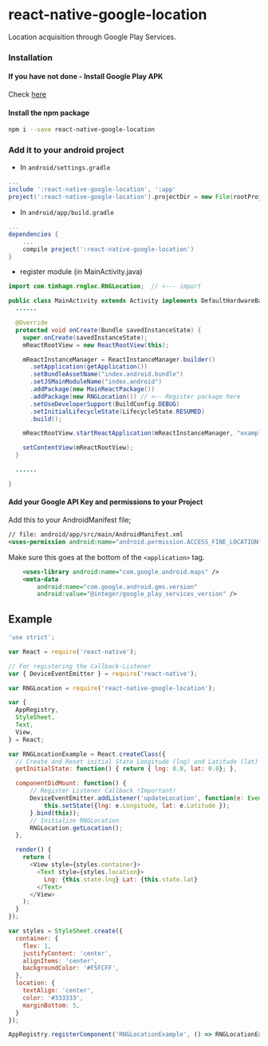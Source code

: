 # react-native-google-location

Location acquisition through Google Play Services.

### Installation

#### If you have not done - Install Google Play APK

Check [here](https://developers.google.com/android/guides/setup) 

#### Install the npm package
```bash
npm i --save react-native-google-location
```

### Add it to your android project

* In `android/settings.gradle`

```gradle
...
include ':react-native-google-location', ':app'
project(':react-native-google-location').projectDir = new File(rootProject.projectDir, '../node_modules/react-native-google-location/android/app')
```

* In `android/app/build.gradle`

```gradle
...
dependencies {
    ...
    compile project(':react-native-google-location')
}
```

* register module (in MainActivity.java)

```java
import com.timhagn.rngloc.RNGLocation;  // <--- import

public class MainActivity extends Activity implements DefaultHardwareBackBtnHandler {
  ......

  @Override
  protected void onCreate(Bundle savedInstanceState) {
    super.onCreate(savedInstanceState);
    mReactRootView = new ReactRootView(this);

    mReactInstanceManager = ReactInstanceManager.builder()
      .setApplication(getApplication())
      .setBundleAssetName("index.android.bundle")
      .setJSMainModuleName("index.android")
      .addPackage(new MainReactPackage())
      .addPackage(new RNGLocation()) // <-- Register package here
      .setUseDeveloperSupport(BuildConfig.DEBUG)
      .setInitialLifecycleState(LifecycleState.RESUMED)
      .build();

    mReactRootView.startReactApplication(mReactInstanceManager, "example", null);

    setContentView(mReactRootView);
  }

  ......

}
```

#### Add your Google API Key and permissions to your Project

Add this to your AndroidManifest file;

``` xml
// file: android/app/src/main/AndroidManifest.xml
<uses-permission android:name="android.permission.ACCESS_FINE_LOCATION" />
```
Make sure this goes at the bottom of the `<application>` tag.
``` xml
	<uses-library android:name="com.google.android.maps" />
	<meta-data
        android:name="com.google.android.gms.version"
        android:value="@integer/google_play_services_version" />
```

## Example
```javascript
'use strict';

var React = require('react-native');

// For registering the Callback-Listener
var { DeviceEventEmitter } = require('react-native');

var RNGLocation = require('react-native-google-location');

var {
  AppRegistry,
  StyleSheet,
  Text,
  View,
} = React;

var RNGLocationExample = React.createClass({
  // Create and Reset initial State Longitude (lng) and Latitude (lat)	
  getInitialState: function() { return { lng: 0.0, lat: 0.0}; },

  componentDidMount: function() {
  	  // Register Listener Callback !Important!
      DeviceEventEmitter.addListener('updateLocation', function(e: Event) {
          this.setState({lng: e.Longitude, lat: e.Latitude });
      }.bind(this));
      // Initialize RNGLocation
      RNGLocation.getLocation();
  },

  render() {
    return (
      <View style={styles.container}>
        <Text style={styles.location}>
          Lng: {this.state.lng} Lat: {this.state.lat}
        </Text>
      </View>
    );
  }
});

var styles = StyleSheet.create({
  container: {
    flex: 1,
    justifyContent: 'center',
    alignItems: 'center',
    backgroundColor: '#F5FCFF',
  },
  location: {
    textAlign: 'center',
    color: '#333333',
    marginBottom: 5,
  }
});

AppRegistry.registerComponent('RNGLocationExample', () => RNGLocationExample);
```
